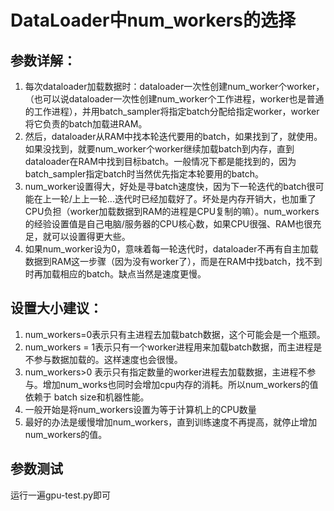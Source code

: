 # DataLoader中num_workers的选择

## 参数详解：

1. 每次dataloader加载数据时：dataloader一次性创建num_worker个worker，（也可以说dataloader一次性创建num_worker个工作进程，worker也是普通的工作进程），并用batch_sampler将指定batch分配给指定worker，worker将它负责的batch加载进RAM。
2. 然后，dataloader从RAM中找本轮迭代要用的batch，如果找到了，就使用。如果没找到，就要num_worker个worker继续加载batch到内存，直到dataloader在RAM中找到目标batch。一般情况下都是能找到的，因为batch_sampler指定batch时当然优先指定本轮要用的batch。
3. num_worker设置得大，好处是寻batch速度快，因为下一轮迭代的batch很可能在上一轮/上上一轮...迭代时已经加载好了。坏处是内存开销大，也加重了CPU负担（worker加载数据到RAM的进程是CPU复制的嘛）。num_workers的经验设置值是自己电脑/服务器的CPU核心数，如果CPU很强、RAM也很充足，就可以设置得更大些。
4. 如果num_worker设为0，意味着每一轮迭代时，dataloader不再有自主加载数据到RAM这一步骤（因为没有worker了），而是在RAM中找batch，找不到时再加载相应的batch。缺点当然是速度更慢。

## 设置大小建议：

1. num_workers=0表示只有主进程去加载batch数据，这个可能会是一个瓶颈。
2. num_workers = 1表示只有一个worker进程用来加载batch数据，而主进程是不参与数据加载的。这样速度也会很慢。
3. num_workers>0 表示只有指定数量的worker进程去加载数据，主进程不参与。增加num_works也同时会增加cpu内存的消耗。所以num_workers的值依赖于 batch size和机器性能。
4. 一般开始是将num_workers设置为等于计算机上的CPU数量
5. 最好的办法是缓慢增加num_workers，直到训练速度不再提高，就停止增加num_workers的值。
   

## 参数测试

运行一遍gpu-test.py即可
